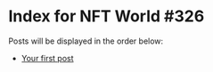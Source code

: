 # Index for NFT World #326
Posts will be displayed in the order below:

- [Your first post](./001-first.md)

